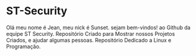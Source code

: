 # ST-Security
Olá meu nome é Jean, meu nick é Sunset. sejam bem-vindos! ao Github da equipe ST Security. Repositório Criado para Mostrar nossos Projetos Criados, e ajudar algumas pessoas. Repositório Dedicado a Linux e Programação.
